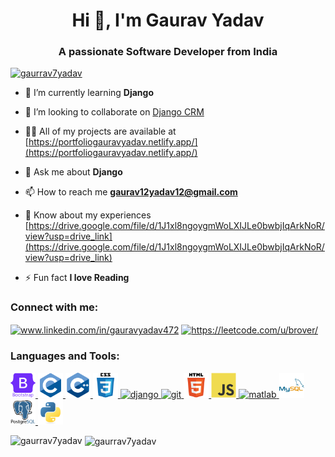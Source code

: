 <h1 align="center">Hi 👋, I'm Gaurav Yadav</h1>
<h3 align="center">A passionate Software Developer from India</h3>

<p align="left"> <a href="https://github.com/ryo-ma/github-profile-trophy"><img src="https://github-profile-trophy.vercel.app/?username=gaurrav7yadav" alt="gaurrav7yadav" /></a> </p>

- 🌱 I’m currently learning **Django**

- 👯 I’m looking to collaborate on [Django CRM](https://github.com/Gaurrav7Yadav/Django-Employee-Manager)

- 👨‍💻 All of my projects are available at [https://portfoliogauravyadav.netlify.app/](https://portfoliogauravyadav.netlify.app/)

- 💬 Ask me about **Django**

- 📫 How to reach me **gaurav12yadav12@gmail.com**

- 📄 Know about my experiences [https://drive.google.com/file/d/1J1xl8ngoygmWoLXIJLe0bwbjIqArkNoR/view?usp=drive_link](https://drive.google.com/file/d/1J1xl8ngoygmWoLXIJLe0bwbjIqArkNoR/view?usp=drive_link)

- ⚡ Fun fact **I love Reading**

<h3 align="left">Connect with me:</h3>
<p align="left">
<a href="https://linkedin.com/in/www.linkedin.com/in/gauravyadav472" target="blank"><img align="center" src="https://raw.githubusercontent.com/rahuldkjain/github-profile-readme-generator/master/src/images/icons/Social/linked-in-alt.svg" alt="www.linkedin.com/in/gauravyadav472" height="30" width="40" /></a>
<a href="https://www.leetcode.com/https://leetcode.com/u/brover/" target="blank"><img align="center" src="https://raw.githubusercontent.com/rahuldkjain/github-profile-readme-generator/master/src/images/icons/Social/leet-code.svg" alt="https://leetcode.com/u/brover/" height="30" width="40" /></a>
</p>

<h3 align="left">Languages and Tools:</h3>
<p align="left"> <a href="https://getbootstrap.com" target="_blank" rel="noreferrer"> <img src="https://raw.githubusercontent.com/devicons/devicon/master/icons/bootstrap/bootstrap-plain-wordmark.svg" alt="bootstrap" width="40" height="40"/> </a> <a href="https://www.cprogramming.com/" target="_blank" rel="noreferrer"> <img src="https://raw.githubusercontent.com/devicons/devicon/master/icons/c/c-original.svg" alt="c" width="40" height="40"/> </a> <a href="https://www.w3schools.com/cpp/" target="_blank" rel="noreferrer"> <img src="https://raw.githubusercontent.com/devicons/devicon/master/icons/cplusplus/cplusplus-original.svg" alt="cplusplus" width="40" height="40"/> </a> <a href="https://www.w3schools.com/css/" target="_blank" rel="noreferrer"> <img src="https://raw.githubusercontent.com/devicons/devicon/master/icons/css3/css3-original-wordmark.svg" alt="css3" width="40" height="40"/> </a> <a href="https://www.djangoproject.com/" target="_blank" rel="noreferrer"> <img src="https://cdn.worldvectorlogo.com/logos/django.svg" alt="django" width="40" height="40"/> </a> <a href="https://git-scm.com/" target="_blank" rel="noreferrer"> <img src="https://www.vectorlogo.zone/logos/git-scm/git-scm-icon.svg" alt="git" width="40" height="40"/> </a> <a href="https://www.w3.org/html/" target="_blank" rel="noreferrer"> <img src="https://raw.githubusercontent.com/devicons/devicon/master/icons/html5/html5-original-wordmark.svg" alt="html5" width="40" height="40"/> </a> <a href="https://developer.mozilla.org/en-US/docs/Web/JavaScript" target="_blank" rel="noreferrer"> <img src="https://raw.githubusercontent.com/devicons/devicon/master/icons/javascript/javascript-original.svg" alt="javascript" width="40" height="40"/> </a> <a href="https://www.mathworks.com/" target="_blank" rel="noreferrer"> <img src="https://upload.wikimedia.org/wikipedia/commons/2/21/Matlab_Logo.png" alt="matlab" width="40" height="40"/> </a> <a href="https://www.mysql.com/" target="_blank" rel="noreferrer"> <img src="https://raw.githubusercontent.com/devicons/devicon/master/icons/mysql/mysql-original-wordmark.svg" alt="mysql" width="40" height="40"/> </a> <a href="https://www.postgresql.org" target="_blank" rel="noreferrer"> <img src="https://raw.githubusercontent.com/devicons/devicon/master/icons/postgresql/postgresql-original-wordmark.svg" alt="postgresql" width="40" height="40"/> </a> <a href="https://www.python.org" target="_blank" rel="noreferrer"> <img src="https://raw.githubusercontent.com/devicons/devicon/master/icons/python/python-original.svg" alt="python" width="40" height="40"/> </a> </p>

<p><img align="left" src="https://github-readme-stats.vercel.app/api/top-langs?username=gaurrav7yadav&show_icons=true&locale=en&layout=compact" alt="gaurrav7yadav" /></p>

<p>&nbsp;<img align="center" src="https://github-readme-stats.vercel.app/api?username=gaurrav7yadav&show_icons=true&locale=en" alt="gaurrav7yadav" /></p>
